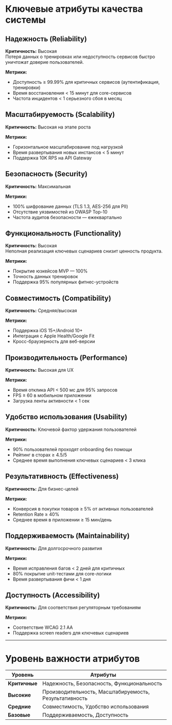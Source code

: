 # Ключевые атрибуты качества системы

## Надежность (Reliability)
**Критичность:** Высокая  
Потеря данных о тренировках или недоступность сервисов быстро уничтожат доверие пользователей.

**Метрики:**
- Доступность ≥ 99.99% для критичных сервисов (аутентификация, тренировки)
- Время восстановления < 15 минут для core-сервисов
- Частота инцидентов < 1 серьезного сбоя в месяц

## Масштабируемость (Scalability)
**Критичность:** Высокая на этапе роста  

**Метрики:**
- Горизонтальное масштабирование под нагрузкой
- Время развертывания новых инстансов < 5 минут
- Поддержка 10K RPS на API Gateway

## Безопасность (Security)
**Критичность:** Максимальная  

**Метрики:**
- 100% шифрование данных (TLS 1.3, AES-256 для PII)
- Отсутствие уязвимостей из OWASP Top-10
- Частота аудитов безопасности — ежеквартально

## Функциональность (Functionality)
**Критичность:** Высокая  
Неполная реализация ключевых сценариев снизит ценность продукта.

**Метрики:**
- Покрытие юзкейсов MVP — 100%
- Точность данных тренировок
- Поддержка 95% популярных фитнес-устройств

## Совместимость (Compatibility)
**Критичность:** Средняя/высокая  

**Метрики:**
- Поддержка iOS 15+/Android 10+
- Интеграция с Apple Health/Google Fit
- Кросс-браузерность для веб-версии

## Производительность (Performance)
**Критичность:** Высокая для UX  

**Метрики:**
- Время отклика API < 500 мс для 95% запросов
- FPS ≥ 60 в мобильном приложении
- Загрузка ленты активности < 1 сек

## Удобство использования (Usability)
**Критичность:** Ключевой фактор удержания пользователей  

**Метрики:**
- 90% пользователей проходят onboarding без помощи
- Рейтинг в сторах ≥ 4.5/5
- Среднее время выполнения ключевых сценариев < 3 клика

## Результативность (Effectiveness)
**Критичность:** Для бизнес-целей  

**Метрики:**
- Конверсия в покупки товаров ≥ 5% от активных пользователей
- Retention Rate ≥ 40%
- Среднее время в приложении ≥ 15 мин/день

## Поддерживаемость (Maintainability)
**Критичность:** Для долгосрочного развития  

**Метрики:**
- Время исправления багов < 2 дней для критичных
- 80% покрытие unit-тестами для core-логики
- Время развертывания фичи < 1 дня

## Доступность (Accessibility)
**Критичность:** Для соответствия регуляторным требованиям  

**Метрики:**
- Соответствие WCAG 2.1 AA
- Поддержка screen readers для ключевых сценариев

---

# Уровень важности атрибутов

| Уровень       | Атрибуты                                      |
|---------------|-----------------------------------------------|
| **Критичные** | Надежность, Безопасность, Функциональность   |
| **Высокие**   | Производительность, Масштабируемость, Результативность |
| **Средние**   | Совместимость, Удобство использования        |
| **Базовые**   | Поддерживаемость, Доступность                |